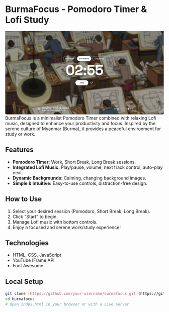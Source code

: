 # BurmaFocus - Pomodoro Timer & Lofi Study

![BurmaFocus Screenshot](screenshot.png) BurmaFocus is a minimalist Pomodoro Timer combined with relaxing Lofi music, designed to enhance your productivity and focus. Inspired by the serene culture of Myanmar (Burma), it provides a peaceful environment for study or work.

## Features

* **Pomodoro Timer:** Work, Short Break, Long Break sessions.
* **Integrated Lofi Music:** Play/pause, volume, next track control, auto-play next.
* **Dynamic Backgrounds:** Calming, changing background images.
* **Simple & Intuitive:** Easy-to-use controls, distraction-free design.

## How to Use

1.  Select your desired session (Pomodoro, Short Break, Long Break).
2.  Click "Start" to begin.
3.  Manage Lofi music with bottom controls.
4.  Enjoy a focused and serene work/study experience!

## Technologies

* HTML, CSS, JavaScript
* YouTube IFrame API
* Font Awesome

## Local Setup

```bash
git clone [https://github.com/your-username/burmafocus.git](https://github.com/your-username/burmafocus.git) # Replace with your actual repo URL
cd burmafocus
# Open index.html in your browser or with a Live Server.
```